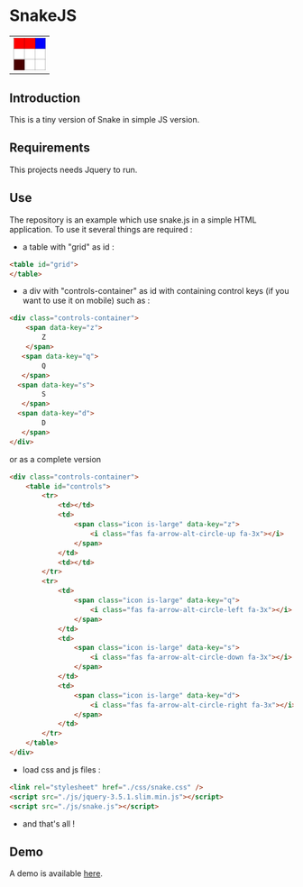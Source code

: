 # SnakeJS

<table>
    <tr>
        <td>
            <img src="https://github.com/ronaldcarucci/SnakeJS/blob/master/logo.png">
        </td>
    </tr>
</table>

## Introduction

This is a tiny version of Snake in simple JS version.

## Requirements

This projects needs Jquery to run.

## Use

The repository is an example which use snake.js in a simple HTML application.
To use it several things are required :

- a table with "grid" as id :
```HTML
<table id="grid">
</table>
```
- a div with "controls-container" as id with containing control keys (if you want to use it on mobile) such as :

```HTML
<div class="controls-container">
    <span data-key="z">
        Z
    </span>
   <span data-key="q">
        Q
   </span>
  <span data-key="s">
        S
   </span>
  <span data-key="d">
        D
   </span>
</div>
```
or as a complete version
```HTML
<div class="controls-container">
    <table id="controls">
        <tr>
            <td></td>
            <td>
                <span class="icon is-large" data-key="z">
                    <i class="fas fa-arrow-alt-circle-up fa-3x"></i>
                </span>
            </td>
            <td></td>
        </tr>
        <tr>
            <td>
                <span class="icon is-large" data-key="q">
                    <i class="fas fa-arrow-alt-circle-left fa-3x"></i>
                </span>
            </td>
            <td>
                <span class="icon is-large" data-key="s">
                    <i class="fas fa-arrow-alt-circle-down fa-3x"></i>
                </span>
            </td>
            <td>
                <span class="icon is-large" data-key="d">
                    <i class="fas fa-arrow-alt-circle-right fa-3x"></i>
                </span>
            </td>
        </tr>
    </table>
</div>
```
- load css and js files :

```HTML
<link rel="stylesheet" href="./css/snake.css" />
<script src="./js/jquery-3.5.1.slim.min.js"></script>
<script src="./js/snake.js"></script>
```

- and that's all !

## Demo

A demo is available [here](https://snakejs.onrender.com/). 

